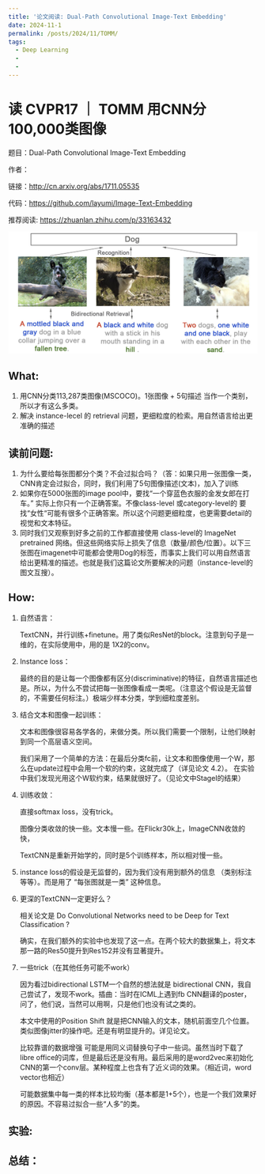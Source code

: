 ```yaml
---
title: '论文阅读: Dual-Path Convolutional Image-Text Embedding'
date: 2024-11-1
permalink: /posts/2024/11/TOMM/
tags:
  - Deep Learning
  - 
  - 
---
```


# 读 CVPR17 ｜ TOMM 用CNN分100,000类图像

题目：Dual-Path Convolutional Image-Text Embedding

作者： 

链接：<http://cn.arxiv.org/abs/1711.05535>

代码：<https://github.com/layumi/Image-Text-Embedding>

推荐阅读: <https://zhuanlan.zhihu.com/p/33163432>

<div style="text-align: center;">
  <img src="/images/TOMM.png" style="width: auto; height: auto;">
</div>

## What:
1. 用CNN分类113,287类图像(MSCOCO)。1张图像 + 5句描述 当作一个类别，所以才有这么多类。
2. 解决 instance-lecel 的 retrieval 问题，更细粒度的检索。用自然语言给出更准确的描述

## 读前问题:
1. 为什么要给每张图都分个类？不会过拟合吗？（答：如果只用一张图像一类，CNN肯定会过拟合，同时，我们利用了5句图像描述(文本)，加入了训练
2. 如果你在5000张图的image pool中，要找“一个穿蓝色衣服的金发女郎在打车。” 实际上你只有一个正确答案。不像class-level 或category-level的 要找“女性“可能有很多个正确答案。所以这个问题更细粒度，也更需要detail的视觉和文本特征。
3. 同时我们又观察到好多之前的工作都直接使用 class-level的 ImageNet pretrained 网络。但这些网络实际上损失了信息（数量/颜色/位置）。以下三张图在imagenet中可能都会使用Dog的标签，而事实上我们可以用自然语言给出更精准的描述。也就是我们这篇论文所要解决的问题（instance-level的图文互搜）。

## How:
1. 自然语言：

   TextCNN，并行训练+finetune。用了类似ResNet的block。注意到句子是一维的，在实际使用中，用的是 1X2的conv。

2. Instance loss：
   
   最终的目的是让每一个图像都有区分(discriminative)的特征，自然语言描述也是。所以，为什么不尝试把每一张图像看成一类呢。（注意这个假设是无监督的，不需要任何标注。）极端少样本分类，学到细粒度差别。

3. 结合文本和图像一起训练：
   
   文本和图像很容易各学各的，来做分类。所以我们需要一个限制，让他们映射到同一个高层语义空间。

   我们采用了一个简单的方法：在最后分类fc前，让文本和图像使用一个W，那么在update过程中会用一个软的约束，这就完成了（详见论文 4.2）。 在实验中我们发现光用这个W软约束，结果就很好了。（见论文中StageI的结果）

4. 训练收敛：
   
   直接softmax loss，没有trick。

   图像分类收敛的快一些。文本慢一些。在Flickr30k上，ImageCNN收敛的快，

   TextCNN是重新开始学的，同时是5个训练样本，所以相对慢一些。

5. instance loss的假设是无监督的，因为我们没有用到额外的信息 （类别标注等等）。而是用了 “每张图就是一类” 这种信息。

6. 更深的TextCNN一定更好么？

    相关论文是 Do Convolutional Networks need to be Deep for Text Classification ?

    确实，在我们额外的实验中也发现了这一点。在两个较大的数据集上，将文本那一路的Res50提升到Res152并没有显著提升。

7. 一些trick（在其他任务可能不work）

    因为看过bidirectional LSTM一个自然的想法就是 bidirectional CNN，我自己尝试了，发现不work。插曲：当时在ICML上遇到fb CNN翻译的poster，问了，他们说，当然可以用啊，只是他们也没有试之类的。

    本文中使用的Position Shift 就是把CNN输入的文本，随机前面空几个位置。类似图像jitter的操作吧。还是有明显提升的。详见论文。

    比较靠谱的数据增强 可能是用同义词替换句子中一些词。虽然当时下载了libre office的词库，但是最后还是没有用。最后采用的是word2vec来初始化CNN的第一个conv层。某种程度上也含有了近义词的效果。（相近词，word vector也相近）

    可能数据集中每一类的样本比较均衡（基本都是1+5个），也是一个我们效果好的原因。不容易过拟合一些“人多”的类。
## 实验:

## 总结：